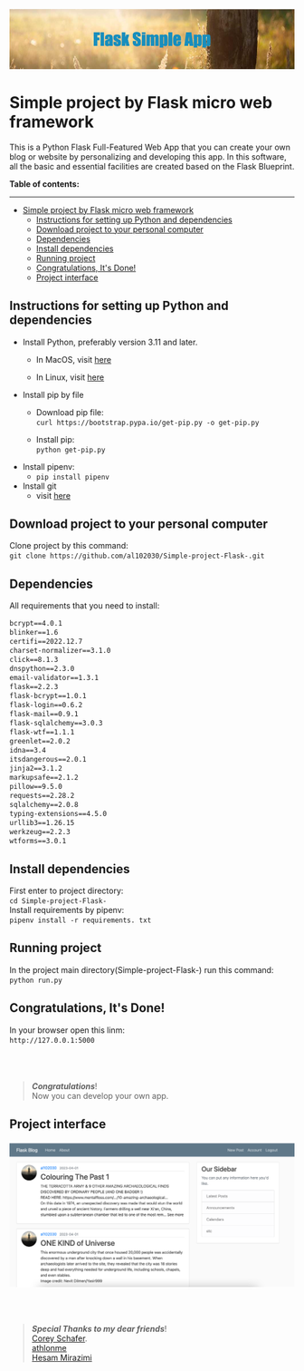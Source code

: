 ![Flask Blog](./Flask_Simple_App.png)
# Simple project by Flask micro web framework
This is a Python Flask Full-Featured Web App that you can create your own blog or website by personalizing and developing this app. In this software, all the basic and essential facilities are created based on the Flask Blueprint.

**Table of contents:**
___
- [Simple project by Flask micro web framework](#simple-project-by-flask-micro-web-framework)
  - [Instructions for setting up Python and dependencies](#instructions-for-setting-up-python-and-dependencies)
  - [Download project to your personal computer](#download-project-to-your-personal-computer)
  - [Dependencies](#dependencies)
  - [Install dependencies](#install-dependencies)
  - [Running project](#running-project)
  - [Congratulations, It's Done!](#congratulations-its-done)
  - [Project interface](#project-interface)


## Instructions for setting up Python and dependencies


- Install Python, preferably version 3.11 and later.
  -  In MacOS, visit [here](https://www.freecodecamp.org/news/python-version-on-mac-update/)

  -  In Linux, visit [here](https://docs.python-guide.org/starting/install3/linux/)
- Install pip by file
  - Download pip file:<br> 
``curl https://bootstrap.pypa.io/get-pip.py -o get-pip.py``

  -  Install pip:<br> 
``python get-pip.py``
- Install pipenv: <br> 
  - ``pip install pipenv``
- Install git
   -  visit [here](https://git-scm.com/book/en/v2/Getting-Started-Installing-Git)

## Download project to your personal computer

Clone project by this command:<br>
``git clone https://github.com/al102030/Simple-project-Flask-.git``


## Dependencies

All requirements that you need to install:
```
bcrypt==4.0.1
blinker==1.6
certifi==2022.12.7
charset-normalizer==3.1.0
click==8.1.3
dnspython==2.3.0
email-validator==1.3.1
flask==2.2.3
flask-bcrypt==1.0.1
flask-login==0.6.2
flask-mail==0.9.1
flask-sqlalchemy==3.0.3
flask-wtf==1.1.1
greenlet==2.0.2
idna==3.4
itsdangerous==2.0.1
jinja2==3.1.2
markupsafe==2.1.2
pillow==9.5.0
requests==2.28.2
sqlalchemy==2.0.8
typing-extensions==4.5.0
urllib3==1.26.15
werkzeug==2.2.3
wtforms==3.0.1
```

## Install dependencies

First enter to project directory:<br>
``cd Simple-project-Flask-``<br>
Install requirements by pipenv:<br>
``pipenv install -r requirements. txt``

## Running project

In the project main directory(Simple-project-Flask-) run this command:<br>
``python run.py``

## Congratulations, It's Done!

In your browser open this linm:<br>
``http://127.0.0.1:5000``
<br>
<br>
<br>
<br>
> ***Congratulations***!<br>
> Now you can develop your own app.

## Project interface

![Flask Blog](./main-page.png)



<br>
<br>

> ***Special Thanks to my dear friends***!<br>
> [Corey Schafer](https://github.com/CoreyMSchafer).
> <br>
> [athlonme](https://github.com/athlonme)
> <br>
> [Hesam Mirazimi](https://github.com/hesammirazimi)